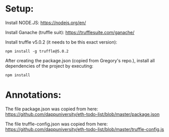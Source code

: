 # Setup:

Install NODE.JS: https://nodejs.org/en/

Install Ganache (truffle suit): https://trufflesuite.com/ganache/

Install truffle v5.0.2 (it needs to be this exact version):

```
npm install -g truffle@5.0.2
```

After creating the package.json (copied from Gregory's repo.), install all
dependencies of the project by executing:

```
npm install
```

# Annotations:

The file package.json was copied from here: https://github.com/dappuniversity/eth-todo-list/blob/master/package.json

The file truffle-config.json was copied from here: https://github.com/dappuniversity/eth-todo-list/blob/master/truffle-config.js
